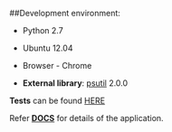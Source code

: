 ##Development environment:

+ Python 2.7
+ Ubuntu 12.04
+ Browser - Chrome

+ **External library**: <a href="http://psutil.readthedocs.org/en/latest/" target="_blank">psutil</a> 2.0.0

**Tests** can be found [HERE](../tests/)

Refer **[DOCS](../docs/)** for details of the application.
